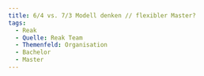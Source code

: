 ```yaml
---
title: 6/4 vs. 7/3 Modell denken // flexibler Master?
tags:
  - Reak
  - Quelle: Reak Team
  - Themenfeld: Organisation
  - Bachelor
  - Master
---
```


